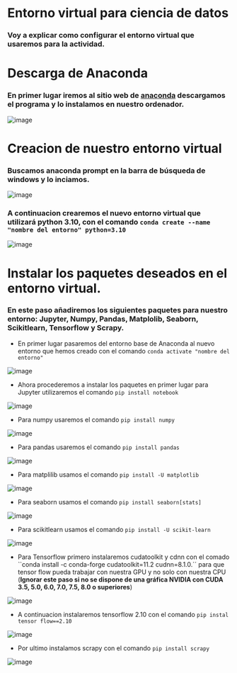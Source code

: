 ﻿# Entorno virtual para ciencia de datos
### Voy a explicar como configurar el entorno virtual que usaremos para la actividad.
 # Descarga de Anaconda
 ###  En primer lugar iremos al sitio web de [anaconda](https://www.anaconda.com/download) descargamos el programa y lo instalamos en nuestro ordenador.
 
 ![image](https://cdn.discordapp.com/attachments/286242433912537088/1182367419893817424/image.png?ex=65847078&is=6571fb78&hm=f9f329c6a9bd184af322ddef94e7a86f9a0b87bc29a1794a689bf0a70ad42033&)
 # Creacion de nuestro entorno virtual
 ### Buscamos **anaconda prompt** en la barra de búsqueda de windows y lo inciamos.
 
 ![image](https://cdn.discordapp.com/attachments/286242433912537088/1182379336569995375/image.png?ex=65847b91&is=65720691&hm=5a5f9973d94a697540f92492b83e2b0271cabe6cf0709a5b23ce6182248efcb0&)
 
 ### A continuacion crearemos el nuevo entorno virtual que utilizará python 3.10, con el comando `conda create --name "nombre del entorno" python=3.10`
 
 ![image](https://cdn.discordapp.com/attachments/286242433912537088/1182389899178016872/image.png?ex=65848567&is=65721067&hm=927390aff4c989c803a7c3fc5a4ccf473ac7e72aaa2e795fb76da310f3a874ba&)
 
 # Instalar los paquetes deseados en el entorno virtual.
 
### En este paso añadiremos los siguientes paquetes para nuestro entorno: Jupyter, Numpy, Pandas, Matplolib, Seaborn, Scikitlearn, Tensorflow y Scrapy.
 
 * En primer lugar pasaremos del entorno base de Anaconda al nuevo entorno que hemos creado con el comando ``conda activate "nombre del entorno"``
 
 ![image](https://cdn.discordapp.com/attachments/286242433912537088/1182392569565548554/image.png?ex=658487e4&is=657212e4&hm=8639a8172f085e401812d71a5af6d1a681530fec117fd9d6e73b25c63e4589cc&)
 
 * Ahora procederemos a instalar los paquetes en primer lugar para Jupyter utilizaremos el comando ``pip install notebook``
 
 ![image](https://cdn.discordapp.com/attachments/286242433912537088/1182399524631760977/image.png?ex=65848e5e&is=6572195e&hm=5b164b03c6f8cae8788343f0eb2a407c30288e8c749b4aae3e461ed2ae7e8329&)
 
* Para numpy usaremos el comando ``pip install numpy``
 
 ![image](https://cdn.discordapp.com/attachments/286242433912537088/1182399822012092426/image.png?ex=65848ea5&is=657219a5&hm=799a0c4413156503aecfb65df33c26499c2bbfb0b8028d67134f6cbb6764f71f&)
 
* Para pandas usaremos el comando ``pip install pandas``
 
 ![image](https://cdn.discordapp.com/attachments/286242433912537088/1182400287126859917/image.png?ex=65848f14&is=65721a14&hm=218318280395e2d8bbf6d18f7639be93ca30d32bda8bb2c44fdba1edde5c3ebb&)
 
* Para matplilib usamos el comando ``pip install -U matplotlib``
 
 ![image](https://cdn.discordapp.com/attachments/286242433912537088/1182401072376070154/image.png?ex=65848fcf&is=65721acf&hm=428457c333fced1524c78ba11ed8903b6e24557e9ef85525c43596dc89e8e43b&)
 
* Para seaborn usamos el comando ``pip install seaborn[stats]``
 
 ![image](https://cdn.discordapp.com/attachments/286242433912537088/1182401462249205910/image.png?ex=6584902c&is=65721b2c&hm=2ca0e86457a318a15571833a4e5bb76f50608fa2fb54f867d8b4fa00d904cf0e&)
 
* Para scikitlearn usamos el comando ``pip install -U scikit-learn``
 
 ![image](https://cdn.discordapp.com/attachments/286242433912537088/1182401880488419479/image.png?ex=65849090&is=65721b90&hm=23f207d04c5265cd25a9ea6fa3664140ee947f6492c2728fdfdd1d0233127f54&)
 
* Para Tensorflow primero instalaremos cudatoolkit y cdnn con el comado ``conda install -c conda-forge cudatoolkit=11.2 cudnn=8.1.0.´´ para que tensor flow pueda trabajar con nuestra GPU y no solo con nuestra CPU (**Ignorar este paso si no se dispone de una gráfica NVIDIA con CUDA 3.5, 5.0, 6.0, 7.0, 7.5, 8.0 o superiores**)
 
 ![image](https://cdn.discordapp.com/attachments/286242433912537088/1182402621949095966/image.png?ex=65849141&is=65721c41&hm=ada2ee977411e32a191d60e6706b82ac15f4a0fd437583f6f595c8bbc8b42478&)
 
* A continuacion instalaremos tensorflow 2.10 con el comando ``pip instal tensor flow==2.10``
 
 ![image](https://cdn.discordapp.com/attachments/286242433912537088/1182410522692436009/image.png?ex=6584989c&is=6572239c&hm=fc9cc9413463ee5727236ccf3c99b3688529670ca3c3d591071442359f315e81&)
 
 * Por ultimo instalamos scrapy con el comando ``pip install scrapy``
 
 ![image](https://cdn.discordapp.com/attachments/286242433912537088/1182410954475044894/image.png?ex=65849903&is=65722403&hm=6a315c77372f3543863c814e5a40ab1049b35f427b0772c1d876c50b541137bb&)
